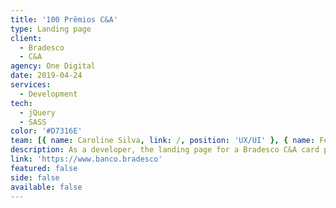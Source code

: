 ```yaml
---
title: '100 Prêmios C&A'
type: Landing page
client:
  - Bradesco
  - C&A
agency: One Digital
date: 2019-04-24
services:
  - Development
tech:
  - jQuery
  - SASS
color: '#D7316E'
team: [{ name: Caroline Silva, link: /, position: 'UX/UI' }, { name: Fernanda Cajado, link: /, position: 'UX/UI' }]
description: As a developer, the landing page for a Bradesco C&A card promotion was created. The promotion generated coupons that could be redeemed for prizes if they were drawn when the user spent R$100 or more. The landing page was integrated with the client's back-end team, allowing the user to log in and view their coupons.
link: 'https://www.banco.bradesco'
featured: false
side: false
available: false
---
```


